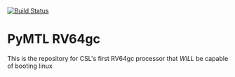 [![Build Status](https://travis-ci.com/cornell-brg/pymtl-rv64gc.svg?token=ZakjYd6szqJoghAvvsaY&branch=master)](https://travis-ci.com/cornell-brg/pymtl-rv64gc)
# PyMTL RV64gc 

This is the repository for CSL's first RV64gc processor that _WILL_ be capable of booting linux
